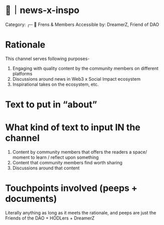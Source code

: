 # 📰｜news-x-inspo

Category: ╭─ 👥 Frens & Members
Accessible by: DreamerZ, Friend of DAO

# Rationale

This channel serves following purposes-

1. Engaging with quality content by the community members on different platforms
2. Discussions around news in Web3 x Social Impact ecosystem
3. Inspirational takes on the ecosystem, etc.

# Text to put in “about”

<none>

# What kind of text to input IN the channel

1. Content by community members that offers the readers a space/ moment to learn / reflect upon something
2. Content that community members find worth sharing
3. Discussions around that content

# Touchpoints involved (peeps + documents)

Literally anything as long as it meets the rationale, and peeps are just the Friends of the DAO + HODLers + DreamerZ